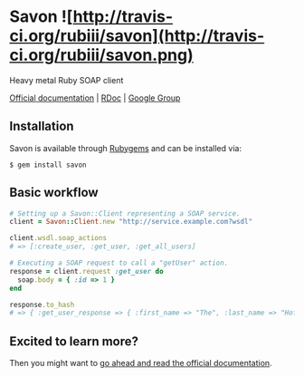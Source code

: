 Savon ![http://travis-ci.org/rubiii/savon](http://travis-ci.org/rubiii/savon.png)
=====

Heavy metal Ruby SOAP client

[Official documentation](http://savonrb.com) | [RDoc](http://rubydoc.info/gems/savon) | [Google Group](http://groups.google.com/group/savon-soap)

Installation
------------

Savon is available through [Rubygems](http://rubygems.org/gems/savon) and can be installed via:

```
$ gem install savon
```

Basic workflow
--------------

``` ruby
# Setting up a Savon::Client representing a SOAP service.
client = Savon::Client.new "http://service.example.com?wsdl"

client.wsdl.soap_actions
# => [:create_user, :get_user, :get_all_users]

# Executing a SOAP request to call a "getUser" action.
response = client.request :get_user do
  soap.body = { :id => 1 }
end

response.to_hash
# => { :get_user_response => { :first_name => "The", :last_name => "Hoff" } }
```

Excited to learn more?
----------------------

Then you might want to [go ahead and read the official documentation](http://savonrb.com).

